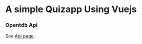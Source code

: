 # A simple Quizapp Using Vuejs

### Opentdb Api

See [Api page](https://opentdb.com/api_config.php).
